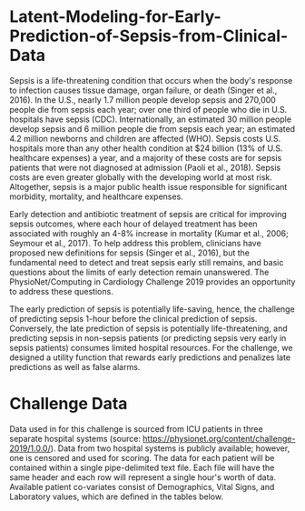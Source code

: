 # Latent-Modeling-for-Early-Prediction-of-Sepsis-from-Clinical-Data

Sepsis is a life-threatening condition that occurs when the body's response to infection causes tissue damage, organ failure, or death (Singer et al., 2016). In the U.S., nearly 1.7 million people develop sepsis and 270,000 people die from sepsis each year; over one third of people who die in U.S. hospitals have sepsis (CDC). Internationally, an estimated 30 million people develop sepsis and 6 million people die from sepsis each year; an estimated 4.2 million newborns and children are affected (WHO). Sepsis costs U.S. hospitals more than any other health condition at $24 billion (13% of U.S. healthcare expenses) a year, and a majority of these costs are for sepsis patients that were not diagnosed at admission (Paoli et al., 2018). Sepsis costs are even greater globally with the developing world at most risk. Altogether, sepsis is a major public health issue responsible for significant morbidity, mortality, and healthcare expenses.

Early detection and antibiotic treatment of sepsis are critical for improving sepsis outcomes, where each hour of delayed treatment has been associated with roughly an 4-8% increase in mortality (Kumar et al., 2006; Seymour et al., 2017). To help address this problem, clinicians have proposed new definitions for sepsis (Singer et al., 2016), but the fundamental need to detect and treat sepsis early still remains, and basic questions about the limits of early detection remain unanswered. The PhysioNet/Computing in Cardiology Challenge 2019 provides an opportunity to address these questions.

The early prediction of sepsis is potentially life-saving, hence, the challenge of predicting sepsis 1-hour before the clinical prediction of sepsis. Conversely, the late prediction of sepsis is potentially life-threatening, and predicting sepsis in non-sepsis patients (or predicting sepsis very early in sepsis patients) consumes limited hospital resources. For the challenge, we designed a utility function that rewards early predictions and penalizes late predictions as well as false alarms.

# Challenge Data

Data used in for this challenge is sourced from ICU patients in three separate hospital systems (source: https://physionet.org/content/challenge-2019/1.0.0/). Data from two hospital systems is publicly available; however, one is censored and used for scoring. The data for each patient will be contained within a single pipe-delimited text file. Each file will have the same header and each row will represent a single hour's worth of data. Available patient co-variates consist of Demographics, Vital Signs, and Laboratory values, which are defined in the tables below.
